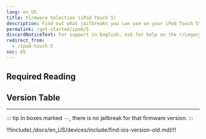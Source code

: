 ```yaml
---
lang: en_US
title: Firmware Selection (iPod Touch 5)
description: Find out what jailbreaks you can use on your iPod Touch 5th Generation
permalink: /get-started/ipod/5
discordNoticeText: For support in English, ask for help on the r/LegacyJailbreak [Discord Server](http://discord.legacyjailbreak.com/).
redirect_from:
  - /ipod-touch-5
soc: A5
---
```


## Required Reading

<readingTable minVer="9.1" maxVer="9.3.4"/>

## Version Table

<versionTable soc="A5" minVer="6" maxVer="9.3.5"/>

---

::: tip
In boxes marked `--`, there is no jailbreak for that firmware version.
:::

!!!include(./docs/en_US/devices/include/find-ios-version-old.md)!!!
